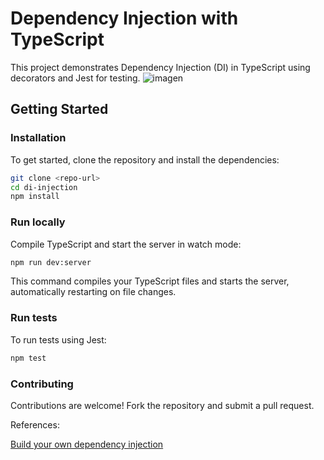 # Dependency Injection with TypeScript

This project demonstrates Dependency Injection (DI) in TypeScript using decorators and Jest for testing.
![imagen](https://github.com/user-attachments/assets/e52dd692-08c7-4e00-9cc9-36fdccf1720b)


## Getting Started

### Installation

To get started, clone the repository and install the dependencies:

```bash
git clone <repo-url>
cd di-injection
npm install
```

### Run locally
Compile TypeScript and start the server in watch mode:

```bash
npm run dev:server
```
This command compiles your TypeScript files and starts the server, automatically restarting on file changes.

### Run tests
To run tests using Jest:
```bash
npm test
```

### Contributing
Contributions are welcome! Fork the repository and submit a pull request.

References:

[Build your own dependency injection](https://www.danielcornock.co.uk/articles/dependency-injection-typescript-decorators)
